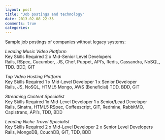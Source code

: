 ```yaml
---
layout: post
title: "Job postings and technology"
date: 2013-02-08 22:33
comments: true
categories: 
---
```


Sample job postings of companies without legacy systems:

*Leading Music Video Platform*  
Key Skills Required 2 x Mid-Senior Level Developers  
Rails, RSpec, Cucumber, .JS, Chef, Puppet, API’s, Redis, Cassandra, NoSQL, TDD. BDD, GIT  
 
*Top Video Hosting Platform*  
Key Skills Required 1 x Mid-Level Developer 1 x Senior Developer  
Rails, JS, NoSQL, HTML5 Mongo, AWS (Beneficial) TDD, BDD, GIT  
 
*Streaming Content Specialist*  
Key Skills Required 1x Mid-Level Developer 1 x Senior/Lead Developer  
Rails, Sinatra, HTML5 RSpec, Coffeescript, GIT, Redmine, RabbitMQ, Capistrano, API’s, TDD, BDD  
 
*Leading Niche Travel Specialist*  
Key Skills Required  2 x Mid-Level Developer 2 x Senior Level Developers  
Rails, MongoDB, CouchDB, GIT, TDD, BDD  

